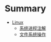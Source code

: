 # Summary

* [Linux](Linux/README.md)
  * [系统进程注解](Linux/SystemProcess.md)
  * [文件系统操作](Linux/FileSystem.md)